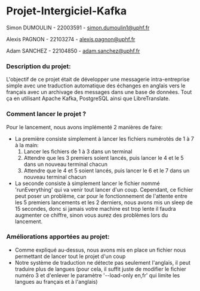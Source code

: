 # Projet-Intergiciel-Kafka
Simon DUMOULIN - 22003591 - simon.dumoulin1@uphf.fr

Alexis PAGNON - 22103274 - alexis.pagnon@uphf.fr

Adam SANCHEZ - 22104850 - adam.sanchez@uphf.fr

### Description du projet:
L'objectif de ce projet était de développer une messagerie intra-entreprise simple avec une traduction automatique des échanges en anglais vers le français avec un archivage des messages dans une base de données. Tout ça en utilisant Apache Kafka, PostgreSQL ainsi que LibreTranslate.

### Comment lancer le projet ?
Pour le lancement, nous avons implémenté 2 manières de faire:
- La première consiste simplement à lancer les fichiers numérotés de 1 à 7 à la main:
  1) Lancer les fichiers de 1 à 3 dans un terminal
  2) Attendre que les 3 premiers soient lancés, puis lancer le 4 et le 5 dans un nouveau terminal chacun
  3) Attendre que le 4 et 5 soient lancés, puis lancer le 6 et le 7 dans un nouveau terminal chacun
- La seconde consiste à simplement lancer le fichier nommé 'runEverything' qui va venir tout lancer d'un coup. Cependant, ce fichier peut poser un problème, car pour le fonctionnement de l'attente entre les 5 premiers lancements et les 2 derniers, nous avons mis un sleep de 15 secondes, donc si jamais votre machine est trop lente il faudra augmenter ce chiffre, sinon vous aurez des problèmes lors du lancement.

### Améliorations apportées au projet:
- Comme expliqué au-dessus, nous avons mis en place un fichier nous permettant de lancer tout le projet d'un coup
- Notre système de traduction ne détecte pas seulement l'anglais, il peut traduire plus de langues (pour cela, il suffit juste de modifier le fichier numéro 3 et d'enlever le paramètre '--load-only en,fr' qui limite les langues au français et à l'anglais)

